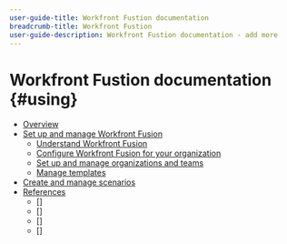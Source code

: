 ```yaml
---
user-guide-title: Workfront Fustion documentation
breadcrumb-title: Workfront Fustion
user-guide-description: Workfront Fustion documentation - add more
---
```


# Workfront Fustion documentation {#using}

* [Overview](overview.md)
* [Set up and manage Workfront Fusion](/help/workfront-fusion/set-up-and-manage-workfront-fusion/set-up-and-manage-workfront-fusion-toc.md)
    * [Understand Workfront Fusion](/help/workfront-fusion/set-up-and-manage-workfront-fusion/understand-fusion/understand-fusion.md)
    * [Configure Workfront Fusion for your organization](/help/workfront-fusion/set-up-and-manage-workfront-fusion/configure-fusion-account/configure-fusion-account-toc.md)
    * [Set up and manage organizations and teams](/help/workfront-fusion/set-up-and-manage-workfront-fusion/set-up-and-manage-orgs-and-teams/set-up-and-manage-orgs-and-teams.md)
    * [Manage templates](/help/workfront-fusion/set-up-and-manage-workfront-fusion/manage-templates/manage-templates-toc.md)
* [Create and manage scenarios](a)
* [References](a)
    * []
    * []
    * []
    * []
